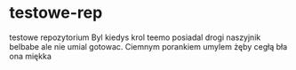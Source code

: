 # testowe-rep
testowe repozytorium
Byl kiedys krol teemo posiadal drogi naszyjnik belbabe ale nie umial gotowac. Ciemnym porankiem umylem żęby cegłą bła ona miękka
